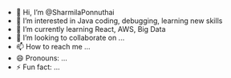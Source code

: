 - 👋 Hi, I’m @SharmilaPonnuthai
- 👀 I’m interested in Java coding, debugging, learning new skills
- 🌱 I’m currently learning React, AWS, Big Data
- 💞️ I’m looking to collaborate on ...
- 📫 How to reach me ...
- 😄 Pronouns: ...
- ⚡ Fun fact: ...

<!---
SharmilaPV84/SharmilaPV84 is a ✨ special ✨ repository because its `README.md` (this file) appears on your GitHub profile.
You can click the Preview link to take a look at your changes.
--->
